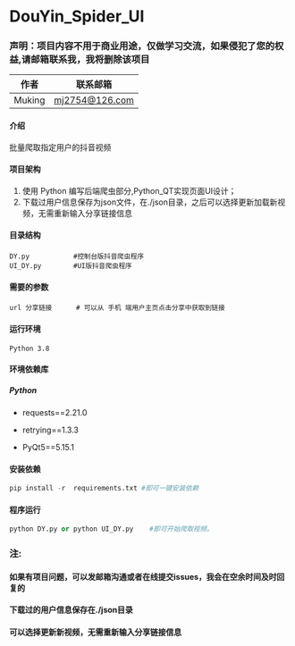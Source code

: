 # DouYin_Spider_UI

### 声明：项目内容不用于商业用途，仅做学习交流，如果侵犯了您的权益,请邮箱联系我，我将删除该项目


| 作者   | 联系邮箱           |
| ------ | -----------------  |
| Muking | mj2754@126.com     |

#### 介绍

批量爬取指定用户的抖音视频

#### 项目架构

1. 使用 Python 编写后端爬虫部分,Python_QT实现页面UI设计；
2. 下载过用户信息保存为json文件，在./json目录，之后可以选择更新加载新视频，无需重新输入分享链接信息

#### 目录结构

```
DY.py           #控制台版抖音爬虫程序
UI_DY.py        #UI版抖音爬虫程序
```

#### 需要的参数

```
url 分享链接      # 可以从 手机 端用户主页点击分享中获取到链接
```

#### 运行环境

```
Python 3.8
```

#### 环境依赖库

##### Python

- requests==2.21.0

- retrying==1.3.3

- PyQt5==5.15.1

#### 安装依赖
``` python
pip install -r  requirements.txt #即可一键安装依赖
```
#### 程序运行
```    python
python DY.py or python UI_DY.py    #即可开始爬取视频。
```
### 注:

#### 如果有项目问题，可以发邮箱沟通或者在线提交issues，我会在空余时间及时回复的

#### 下载过的用户信息保存在./json目录

#### 可以选择更新新视频，无需重新输入分享链接信息
